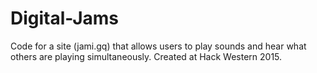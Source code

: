 # Digital-Jams
Code for a site (jami.gq) that allows users to play sounds and hear what others are playing simultaneously. Created at Hack Western 2015.
